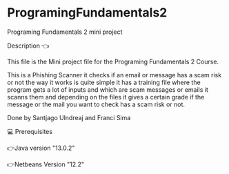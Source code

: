 # ProgramingFundamentals2
Programing Fundamentals 2 mini project

Description 👈

This file is the Mini project file for the Programing Fundamentals 2 Course.

This is a Phishing Scanner it checks if an email or message has a scam risk or not the way it works is quite simple it has a training file where the program gets a lot of inputs and which are scam messages or emails it scanns them and depending on the files it gives a certain grade if the message or the mail you want to check has a scam risk or not.

Done by Santjago Ulndreaj and Franci Sima

💻 Prerequisites

👉Java version "13.0.2"

👉Netbeans Version "12.2"
